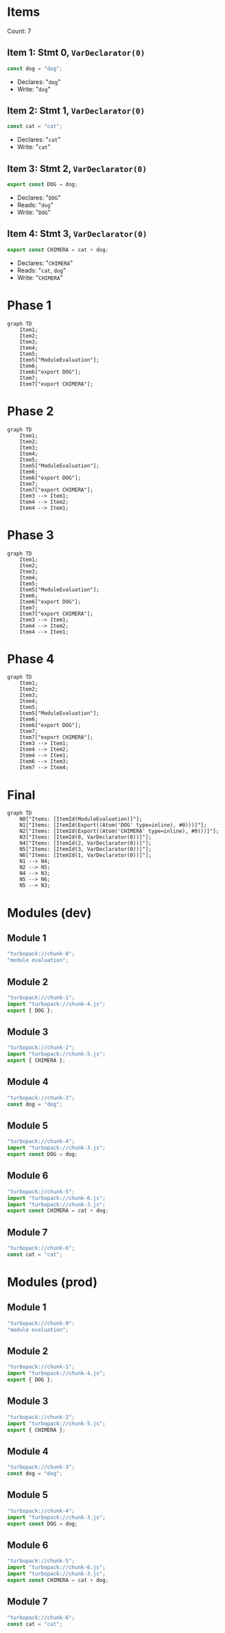 # Items

Count: 7

## Item 1: Stmt 0, `VarDeclarator(0)`

```js
const dog = "dog";
```

- Declares: "`dog`"
- Write: "`dog`"

## Item 2: Stmt 1, `VarDeclarator(0)`

```js
const cat = "cat";
```

- Declares: "`cat`"
- Write: "`cat`"

## Item 3: Stmt 2, `VarDeclarator(0)`

```js
export const DOG = dog;
```

- Declares: "`DOG`"
- Reads: "`dog`"
- Write: "`DOG`"

## Item 4: Stmt 3, `VarDeclarator(0)`

```js
export const CHIMERA = cat + dog;
```

- Declares: "`CHIMERA`"
- Reads: "`cat`, `dog`"
- Write: "`CHIMERA`"

# Phase 1

```mermaid
graph TD
    Item1;
    Item2;
    Item3;
    Item4;
    Item5;
    Item5["ModuleEvaluation"];
    Item6;
    Item6["export DOG"];
    Item7;
    Item7["export CHIMERA"];
```

# Phase 2

```mermaid
graph TD
    Item1;
    Item2;
    Item3;
    Item4;
    Item5;
    Item5["ModuleEvaluation"];
    Item6;
    Item6["export DOG"];
    Item7;
    Item7["export CHIMERA"];
    Item3 --> Item1;
    Item4 --> Item2;
    Item4 --> Item1;
```

# Phase 3

```mermaid
graph TD
    Item1;
    Item2;
    Item3;
    Item4;
    Item5;
    Item5["ModuleEvaluation"];
    Item6;
    Item6["export DOG"];
    Item7;
    Item7["export CHIMERA"];
    Item3 --> Item1;
    Item4 --> Item2;
    Item4 --> Item1;
```

# Phase 4

```mermaid
graph TD
    Item1;
    Item2;
    Item3;
    Item4;
    Item5;
    Item5["ModuleEvaluation"];
    Item6;
    Item6["export DOG"];
    Item7;
    Item7["export CHIMERA"];
    Item3 --> Item1;
    Item4 --> Item2;
    Item4 --> Item1;
    Item6 --> Item3;
    Item7 --> Item4;
```

# Final

```mermaid
graph TD
    N0["Items: [ItemId(ModuleEvaluation)]"];
    N1["Items: [ItemId(Export((Atom('DOG' type=inline), #0)))]"];
    N2["Items: [ItemId(Export((Atom('CHIMERA' type=inline), #0)))]"];
    N3["Items: [ItemId(0, VarDeclarator(0))]"];
    N4["Items: [ItemId(2, VarDeclarator(0))]"];
    N5["Items: [ItemId(3, VarDeclarator(0))]"];
    N6["Items: [ItemId(1, VarDeclarator(0))]"];
    N1 --> N4;
    N2 --> N5;
    N4 --> N3;
    N5 --> N6;
    N5 --> N3;
```

# Modules (dev)

## Module 1

```js
"turbopack://chunk-0";
"module evaluation";
```

## Module 2

```js
"turbopack://chunk-1";
import "turbopack://chunk-4.js";
export { DOG };
```

## Module 3

```js
"turbopack://chunk-2";
import "turbopack://chunk-5.js";
export { CHIMERA };
```

## Module 4

```js
"turbopack://chunk-3";
const dog = "dog";
```

## Module 5

```js
"turbopack://chunk-4";
import "turbopack://chunk-3.js";
export const DOG = dog;
```

## Module 6

```js
"turbopack://chunk-5";
import "turbopack://chunk-6.js";
import "turbopack://chunk-3.js";
export const CHIMERA = cat + dog;
```

## Module 7

```js
"turbopack://chunk-6";
const cat = "cat";
```

# Modules (prod)

## Module 1

```js
"turbopack://chunk-0";
"module evaluation";
```

## Module 2

```js
"turbopack://chunk-1";
import "turbopack://chunk-4.js";
export { DOG };
```

## Module 3

```js
"turbopack://chunk-2";
import "turbopack://chunk-5.js";
export { CHIMERA };
```

## Module 4

```js
"turbopack://chunk-3";
const dog = "dog";
```

## Module 5

```js
"turbopack://chunk-4";
import "turbopack://chunk-3.js";
export const DOG = dog;
```

## Module 6

```js
"turbopack://chunk-5";
import "turbopack://chunk-6.js";
import "turbopack://chunk-3.js";
export const CHIMERA = cat + dog;
```

## Module 7

```js
"turbopack://chunk-6";
const cat = "cat";
```

